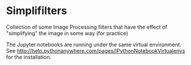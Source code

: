 # Simplifilters
Collection of some Image Processing filters that have the effect of "simplifying" the image in some way (for practice)


The Jupyter notebooks are running under the same virtual environment. 
See http://help.pythonanywhere.com/pages/IPythonNotebookVirtualenvs for the installation.
